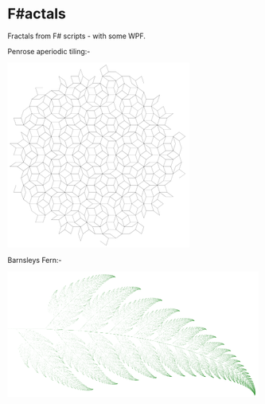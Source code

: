 F#actals
========

Fractals from F# scripts - with some WPF.

Penrose aperiodic tiling:-

![alt-tag](https://github.com/chrisnorris/fractals/raw/master/Images/PenroseTiling.PNG)

Barnsleys Fern:-

![alt-tag](https://github.com/chrisnorris/fractals/raw/master/Images/Barnsleys_FernPNG.PNG)

